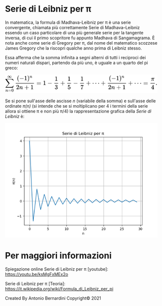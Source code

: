 # Serie di Leibniz per π

In matematica, la formula di Madhava-Leibniz per π è una serie convergente, chiamata più correttamente Serie di Madhava–Leibniz essendo un caso particolare di una più generale serie per la tangente inversa, di cui il primo scopritore fu appunto Madhava di Sangamagrama. È nota anche come serie di Gregory per π, dal nome del matematico scozzese James Gregory che la riscoprì qualche anno prima di Leibniz stesso.

Essa afferma che la somma infinita a segni alterni di tutti i reciproci dei numeri naturali dispari, partendo da più uno, è uguale a un quarto del pi greco:

<p align="center">
  <img src="image/serie_leibniz.svg">
</p>

Se si pone sull'asse delle ascisse _n_ (variabile della somma) e sull'asse delle ordinate _π(n)_ (si intende che se si moltiplicano per 4 i termini della serie allora si ottiene π e non più π/4) la rappresentazione grafica della _Serie di Leibniz_ è:

<p align="center">
  <img src="image/Figure_1.png">
</p>

# Per maggiori informazioni

Spiegazione online Serie di Leibniz per π [youtube]: https://youtu.be/ksMgFxMEx2o

Serie di Leibniz per π [Teoria]: https://it.wikipedia.org/wiki/Formula_di_Leibniz_per_pi

Created By Antonio Bernardini Copyright© 2021
